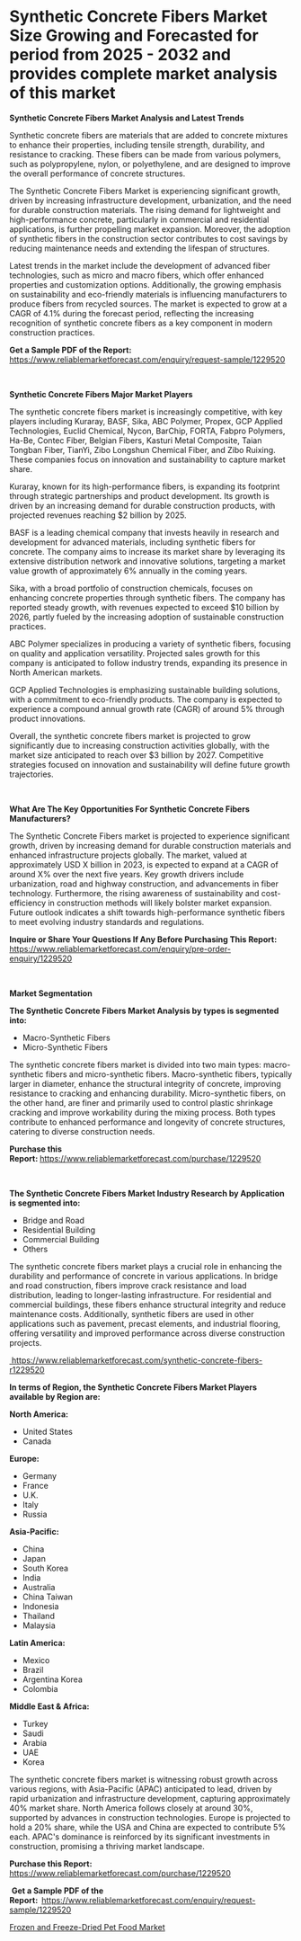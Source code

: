 <p><h1>Synthetic Concrete Fibers Market Size Growing and Forecasted for period from 2025 - 2032 and provides complete market analysis of this market</h1></p><p><strong>Synthetic Concrete Fibers Market Analysis and Latest Trends</strong></p>
<p><p>Synthetic concrete fibers are materials that are added to concrete mixtures to enhance their properties, including tensile strength, durability, and resistance to cracking. These fibers can be made from various polymers, such as polypropylene, nylon, or polyethylene, and are designed to improve the overall performance of concrete structures.</p><p>The Synthetic Concrete Fibers Market is experiencing significant growth, driven by increasing infrastructure development, urbanization, and the need for durable construction materials. The rising demand for lightweight and high-performance concrete, particularly in commercial and residential applications, is further propelling market expansion. Moreover, the adoption of synthetic fibers in the construction sector contributes to cost savings by reducing maintenance needs and extending the lifespan of structures.</p><p>Latest trends in the market include the development of advanced fiber technologies, such as micro and macro fibers, which offer enhanced properties and customization options. Additionally, the growing emphasis on sustainability and eco-friendly materials is influencing manufacturers to produce fibers from recycled sources. The market is expected to grow at a CAGR of 4.1% during the forecast period, reflecting the increasing recognition of synthetic concrete fibers as a key component in modern construction practices.</p></p>
<p><strong>Get a Sample PDF of the Report:&nbsp;</strong> <a href="https://www.reliablemarketforecast.com/enquiry/request-sample/1229520?utm_campaign=2393&utm_medium=2&utm_source=Github&utm_content=ia&utm_term=26032025&utm_id=synthetic-concrete-fibers">https://www.reliablemarketforecast.com/enquiry/request-sample/1229520</a></p>
<p>&nbsp;</p>
<p><strong>Synthetic Concrete Fibers Major Market Players</strong></p>
<p><p>The synthetic concrete fibers market is increasingly competitive, with key players including Kuraray, BASF, Sika, ABC Polymer, Propex, GCP Applied Technologies, Euclid Chemical, Nycon, BarChip, FORTA, Fabpro Polymers, Ha-Be, Contec Fiber, Belgian Fibers, Kasturi Metal Composite, Taian Tongban Fiber, TianYi, Zibo Longshun Chemical Fiber, and Zibo Ruixing. These companies focus on innovation and sustainability to capture market share.</p><p>Kuraray, known for its high-performance fibers, is expanding its footprint through strategic partnerships and product development. Its growth is driven by an increasing demand for durable construction products, with projected revenues reaching $2 billion by 2025.</p><p>BASF is a leading chemical company that invests heavily in research and development for advanced materials, including synthetic fibers for concrete. The company aims to increase its market share by leveraging its extensive distribution network and innovative solutions, targeting a market value growth of approximately 6% annually in the coming years.</p><p>Sika, with a broad portfolio of construction chemicals, focuses on enhancing concrete properties through synthetic fibers. The company has reported steady growth, with revenues expected to exceed $10 billion by 2026, partly fueled by the increasing adoption of sustainable construction practices.</p><p>ABC Polymer specializes in producing a variety of synthetic fibers, focusing on quality and application versatility. Projected sales growth for this company is anticipated to follow industry trends, expanding its presence in North American markets.</p><p>GCP Applied Technologies is emphasizing sustainable building solutions, with a commitment to eco-friendly products. The company is expected to experience a compound annual growth rate (CAGR) of around 5% through product innovations.</p><p>Overall, the synthetic concrete fibers market is projected to grow significantly due to increasing construction activities globally, with the market size anticipated to reach over $3 billion by 2027. Competitive strategies focused on innovation and sustainability will define future growth trajectories.</p></p>
<p>&nbsp;</p>
<p><strong>What Are The Key Opportunities For Synthetic Concrete Fibers Manufacturers?</strong></p>
<p><p>The Synthetic Concrete Fibers market is projected to experience significant growth, driven by increasing demand for durable construction materials and enhanced infrastructure projects globally. The market, valued at approximately USD X billion in 2023, is expected to expand at a CAGR of around X% over the next five years. Key growth drivers include urbanization, road and highway construction, and advancements in fiber technology. Furthermore, the rising awareness of sustainability and cost-efficiency in construction methods will likely bolster market expansion. Future outlook indicates a shift towards high-performance synthetic fibers to meet evolving industry standards and regulations.</p></p>
<p><strong>Inquire or Share Your Questions If Any Before Purchasing This Report:</strong> <a href="https://www.reliablemarketforecast.com/enquiry/pre-order-enquiry/1229520?utm_campaign=2393&utm_medium=2&utm_source=Github&utm_content=ia&utm_term=26032025&utm_id=synthetic-concrete-fibers">https://www.reliablemarketforecast.com/enquiry/pre-order-enquiry/1229520</a></p>
<p>&nbsp;</p>
<p><strong>Market Segmentation</strong></p>
<p><strong>The Synthetic Concrete Fibers Market Analysis by types is segmented into:</strong></p>
<p><ul><li>Macro-Synthetic Fibers</li><li>Micro-Synthetic Fibers</li></ul></p>
<p><p>The synthetic concrete fibers market is divided into two main types: macro-synthetic fibers and micro-synthetic fibers. Macro-synthetic fibers, typically larger in diameter, enhance the structural integrity of concrete, improving resistance to cracking and enhancing durability. Micro-synthetic fibers, on the other hand, are finer and primarily used to control plastic shrinkage cracking and improve workability during the mixing process. Both types contribute to enhanced performance and longevity of concrete structures, catering to diverse construction needs.</p></p>
<p><strong>Purchase this Report:&nbsp;</strong><a href="https://www.reliablemarketforecast.com/purchase/1229520?utm_campaign=2393&utm_medium=2&utm_source=Github&utm_content=ia&utm_term=26032025&utm_id=synthetic-concrete-fibers">https://www.reliablemarketforecast.com/purchase/1229520</a></p>
<p>&nbsp;</p>
<p><strong>The Synthetic Concrete Fibers Market Industry Research by Application is segmented into:</strong></p>
<p><ul><li>Bridge and Road</li><li>Residential Building</li><li>Commercial Building</li><li>Others</li></ul></p>
<p><p>The synthetic concrete fibers market plays a crucial role in enhancing the durability and performance of concrete in various applications. In bridge and road construction, fibers improve crack resistance and load distribution, leading to longer-lasting infrastructure. For residential and commercial buildings, these fibers enhance structural integrity and reduce maintenance costs. Additionally, synthetic fibers are used in other applications such as pavement, precast elements, and industrial flooring, offering versatility and improved performance across diverse construction projects.</p></p>
<p><a href="https://www.reliablemarketforecast.com/synthetic-concrete-fibers-r1229520?utm_campaign=2393&utm_medium=2&utm_source=Github&utm_content=ia&utm_term=26032025&utm_id=synthetic-concrete-fibers">&nbsp;https://www.reliablemarketforecast.com/synthetic-concrete-fibers-r1229520</a></p>
<p><strong>In terms of Region, the Synthetic Concrete Fibers Market Players available by Region are:</strong></p>
<p>
    <p> <strong> North America: </strong>
        <ul>
            <li>United States</li>
            <li>Canada</li>
        </ul>
        </p> 
    <p> <strong> Europe: </strong>
        <ul>
            <li>Germany</li>
            <li>France</li>
            <li>U.K.</li>
            <li>Italy</li>
            <li>Russia</li>
        </ul>
        </p> 
    <p> <strong> Asia-Pacific: </strong>
        <ul>
            <li>China</li>
            <li>Japan</li>
            <li>South Korea</li>
            <li>India</li>
            <li>Australia</li>
            <li>China Taiwan</li>
            <li>Indonesia</li>
            <li>Thailand</li>
            <li>Malaysia</li>
        </ul>
        </p> 
    <p> <strong> Latin America: </strong>
        <ul>
            <li>Mexico</li>
            <li>Brazil</li>
            <li>Argentina Korea</li>
            <li>Colombia</li>
        </ul>
        </p> 
    <p> <strong> Middle East & Africa: </strong>
        <ul>
            <li>Turkey</li>
            <li>Saudi</li>
            <li>Arabia</li>
            <li>UAE</li>
            <li>Korea</li>
        </ul>
    </p>
    </p>
<p><p>The synthetic concrete fibers market is witnessing robust growth across various regions, with Asia-Pacific (APAC) anticipated to lead, driven by rapid urbanization and infrastructure development, capturing approximately 40% market share. North America follows closely at around 30%, supported by advances in construction technologies. Europe is projected to hold a 20% share, while the USA and China are expected to contribute 5% each. APAC's dominance is reinforced by its significant investments in construction, promising a thriving market landscape.</p></p>
<p><strong>Purchase this Report: </strong><a href="https://www.reliablemarketforecast.com/purchase/1229520?utm_campaign=2393&utm_medium=2&utm_source=Github&utm_content=ia&utm_term=26032025&utm_id=synthetic-concrete-fibers">https://www.reliablemarketforecast.com/purchase/1229520</a></p>
<p>&nbsp;<strong>Get a Sample PDF of the Report:&nbsp;&nbsp;</strong><a href="https://www.reliablemarketforecast.com/enquiry/request-sample/1229520?utm_campaign=2393&utm_medium=2&utm_source=Github&utm_content=ia&utm_term=26032025&utm_id=synthetic-concrete-fibers">https://www.reliablemarketforecast.com/enquiry/request-sample/1229520</a></p>
<p><strong></strong></p>
<p><p><a href="https://github.com/techerghalim/Market-Research-Report-List-1/blob/main/frozen-and-freeze-dried-pet-food-market.md?utm_campaign=2393&utm_medium=2&utm_source=Github&utm_content=ia&utm_term=26032025&utm_id=synthetic-concrete-fibers">Frozen and Freeze-Dried Pet Food Market</a></p></p>